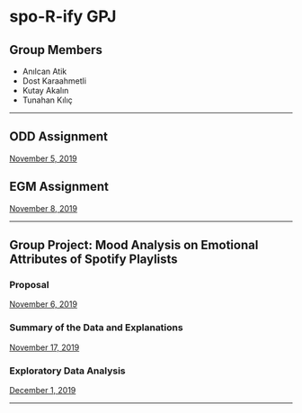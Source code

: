 # spo-R-ify GPJ


## Group Members
  - Anılcan Atik
  - Dost Karaahmetli
  - Kutay Akalın
  - Tunahan Kılıç
  
---------


## ODD Assignment
  [November 5, 2019](https://pjournal.github.io/mef03g-spo-R-ify/ODD-Group-Assignment-by-spoRify.html)
  
## EGM Assignment
  [November 8, 2019](https://pjournal.github.io/mef03g-spo-R-ify/BES_Assignment.html)


-------------------

## Group Project: Mood Analysis on Emotional Attributes of Spotify Playlists
### Proposal
  [November 6, 2019](https://pjournal.github.io/mef03g-spo-R-ify/spoRify-Gr-Pr-Proposal.html)

### Summary of the Data and Explanations
  [November 17, 2019](https://pjournal.github.io/mef03g-spo-R-ify/Spotify_Project_Data_Summary1.html)
 
### Exploratory Data Analysis
  [December 1, 2019](https://pjournal.github.io/mef03g-spo-R-ify/Exploratory_Data_Analysis_Sporify.html)
  
---------------  
